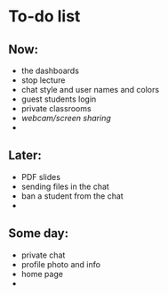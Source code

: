 # To-do list

## Now:
- the dashboards
- stop lecture
- chat style and user names and colors
- guest students login
- private classrooms
- *webcam/screen sharing*
- 

## Later:
- PDF slides
- sending files in the chat
- ban a student from the chat
- 

## Some day:
- private chat
- profile photo and info
- home page
- 